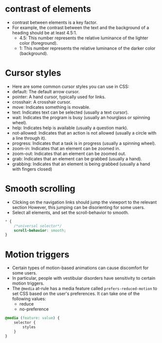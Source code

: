 # contrast of elements
- contrast between elements is a key factor. 
- For example, the contrast between the text and the background of a heading should be at least 4.5:1.
	- 4.5: This number represents the relative luminance of the lighter color (foreground).
	- 1: This number represents the relative luminance of the darker color (background).

# Cursor styles
- Here are some common cursor styles you can use in CSS:
- default: The default arrow cursor.
- pointer: A hand cursor, typically used for links.
- crosshair: A crosshair cursor.
- move: Indicates something is movable.
- text: Indicates text can be selected (usually a text cursor).
- wait: Indicates the program is busy (usually an hourglass or spinning wheel).
- help: Indicates help is available (usually a question mark).
- not-allowed: Indicates that an action is not allowed (usually a circle with a line through it).
- progress: Indicates that a task is in progress (usually a spinning wheel).
- zoom-in: Indicates that an element can be zoomed in.
- zoom-out: Indicates that an element can be zoomed out.
- grab: Indicates that an element can be grabbed (usually a hand).
- grabbing: Indicates that an element is being grabbed (usually a hand with fingers closed)

# Smooth scrolling
- Clicking on the navigation links should jump the viewport to the relevant section However, this jumping can be disorienting for some users.
- Select all elements, and set the scroll-behavior to smooth.
```css
* {
	/*universal selector*/
	scroll-behavior: smooth;
}
```


# Motion triggers
- Certain types of motion-based animations can cause discomfort for some users. 
- In particular, people with vestibular disorders have sensitivity to certain motion triggers.
- The `@media` at-rule has a media feature called `prefers-reduced-motion` to set CSS based on the user's preferences. It can take one of the following values:
	- reduce
	- no-preference
```css
@media (feature: value) {
	selector {
		styles
	}
}
```